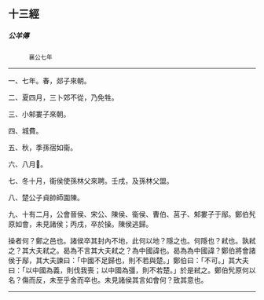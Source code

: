 

## 十三經

##### 公羊傳
　　　`襄公七年`

* * *

一、七年。春，郯子來朝。

二、夏四月，三卜郊不從，乃免牲。

三、小邾婁子來朝。

四、城費。

五、秋，季孫宿如衞。

六、八月𧑄。

七、冬十月，衞侯使孫林父來聘。壬戌，及孫林父盟。

八、楚公子貞帥師圍陳。

九、十有二月，公會晉侯、宋公、陳侯、衞侯、曹伯、莒子、邾婁子于鄬。鄭伯髠原如會，未見諸侯；丙戌，卒於操。陳侯逃歸。

操者何？鄭之邑也。諸侯卒其封內不地，此何以地？隱之也。何隱也？弒也。孰弒之？其大夫弒之。曷為不言其大夫弒之？為中國諱也。曷為為中國諱？鄭伯將會諸侯于鄬，其大夫諫曰：「中國不足歸也，則不若與楚。」鄭伯曰：「不可。」其大夫曰：「以中國為義，則伐我喪；以中國為彊，則不若楚。」於是弒之。鄭伯髠原何以名？傷而反，未至乎舍而卒也。未見諸侯其言如會何？致其意也。

* * *

